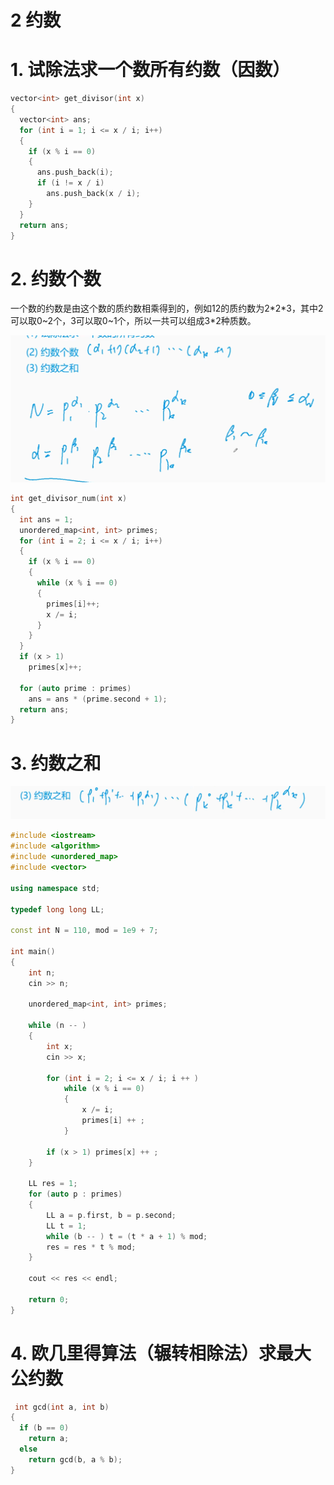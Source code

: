 # 2 约数

# 1. 试除法求一个数所有约数（因数）

```c++
vector<int> get_divisor(int x)
{
  vector<int> ans;
  for (int i = 1; i <= x / i; i++)
  {
    if (x % i == 0)
    {
      ans.push_back(i);
      if (i != x / i)
        ans.push_back(x / i);
    }
  }
  return ans;
}
```

# 2. 约数个数

一个数的约数是由这个数的质约数相乘得到的，例如12的质约数为2\*2\*3，其中2可以取0\~2个，3可以取0\~1个，所以一共可以组成3\*2种质数。

![](image/image_4kzMic-Sgv.png)

```c++
int get_divisor_num(int x)
{
  int ans = 1;
  unordered_map<int, int> primes;
  for (int i = 2; i <= x / i; i++)
  {
    if (x % i == 0)
    {
      while (x % i == 0)
      {
        primes[i]++;
        x /= i;
      }
    }
  }
  if (x > 1)
    primes[x]++;

  for (auto prime : primes)
    ans = ans * (prime.second + 1);
  return ans;
}
```

# 3. 约数之和

![](image/image_5_q_wzJIWa.png)

```c++
#include <iostream>
#include <algorithm>
#include <unordered_map>
#include <vector>

using namespace std;

typedef long long LL;

const int N = 110, mod = 1e9 + 7;

int main()
{
    int n;
    cin >> n;

    unordered_map<int, int> primes;

    while (n -- )
    {
        int x;
        cin >> x;

        for (int i = 2; i <= x / i; i ++ )
            while (x % i == 0)
            {
                x /= i;
                primes[i] ++ ;
            }

        if (x > 1) primes[x] ++ ;
    }

    LL res = 1;
    for (auto p : primes)
    {
        LL a = p.first, b = p.second;
        LL t = 1;
        while (b -- ) t = (t * a + 1) % mod;
        res = res * t % mod;
    }

    cout << res << endl;

    return 0;
}

```

# 4. 欧几里得算法（辗转相除法）求最大公约数

```c++
 int gcd(int a, int b)
{
  if (b == 0)
    return a;
  else
    return gcd(b, a % b);
}
```
